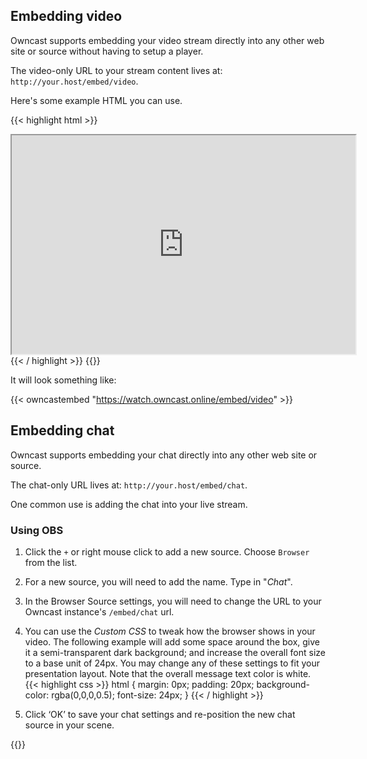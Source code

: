## Embedding video

Owncast supports embedding your video stream directly into any other web site or source without having to setup a player.

The video-only URL to your stream content lives at: `http://your.host/embed/video`.

Here's some example HTML you can use.

{{< highlight html >}}
<iframe
  src="http://your.host/embed/video"
  title="Owncast"
  height="350px" width="550px"
  referrerpolicy="origin"
  scrolling="no"
  allowfullscreen>
</iframe>
{{< / highlight >}}
{{<versionsupport feature="embedding video" version="0.0.2">}}

It will look something like:

{{< owncastembed "https://watch.owncast.online/embed/video" >}}



## Embedding chat

Owncast supports embedding your chat directly into any other web site or source.

The chat-only URL lives at: `http://your.host/embed/chat`.

One common use is adding the chat into your live stream.

### Using OBS

1. Click the `+` or right mouse click to add a new source. Choose `Browser` from the list.
1. For a new source, you will need to add the name. Type in "_Chat_".
1. In the Browser Source settings, you will need to change the URL to your Owncast instance's `/embed/chat` url.
1. You can use the _Custom CSS_ to tweak how the browser shows in your video.  The following example will add some space around the box, give it a semi-transparent dark background; and increase the overall font size to a base unit of 24px. You may change any of these settings to fit your presentation layout. Note that the overall message text color is white.
{{< highlight css >}}
html {
  margin: 0px;
  padding: 20px;
  background-color: rgba(0,0,0,0.5);
  font-size: 24px;
}
{{< / highlight >}}

1. Click ‘OK’ to save your chat settings and re-position the new chat source in your scene.


{{<versionsupport feature="embedding chat" version="0.0.2">}}
